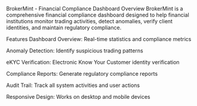 BrokerMint - Financial Compliance Dashboard
Overview
BrokerMint is a comprehensive financial compliance dashboard designed to help financial institutions monitor trading activities, detect anomalies, verify client identities, and maintain regulatory compliance.

Features
Dashboard Overview: Real-time statistics and compliance metrics

Anomaly Detection: Identify suspicious trading patterns

eKYC Verification: Electronic Know Your Customer identity verification

Compliance Reports: Generate regulatory compliance reports

Audit Trail: Track all system activities and user actions

Responsive Design: Works on desktop and mobile devices
